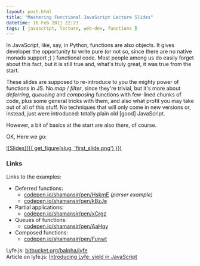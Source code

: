 ```yaml
---
layout: post.html
title: "Mastering Functional JavaScript Lecture Slides"
datetime: 16 Feb 2011 22:23
tags: [ javascript, lecture, web-dev, functions ]
---
```


In JavaScript, like, say, in Python, functions are also objects. It gives developer the opportunity to write pure (or not so, since there are no native monads support ;) ) functional code. Most people among us do easily forget about this fact, but it is still true and, what's truly great, it was true from the start.

These slides are supposed to re-introduce to you the mighty power of functions in JS. No _map_ / _filter_, since they're trivial, but it's more about _deferring_, _queueing_ and _composing_ functions with few-lined chunks of code, plus some general tricks with them, and also what profit you may take out of all of this stuff. No techniques that will only come in new versions or, instead, just were introduced: totally plain old [good] JavaScript.

However, a bit of basics at the start are also there, of course. 

OK, Here we go:

[![Slides]({{ get_figure(slug, 'first_slide.png') }})](https://speakerdeck.com/shamansir/mastering-functional-javascript)

### Links

Links to the examples:

* Deferred functions: 
    * [codepen.io/shamansir/pen/HskmE](http://codepen.io/shamansir/pen/HskmE) _(parser example)_
    * [codepen.io/shamansir/pen/kBzJe](http://codepen.io/shamansir/pen/kBzJe)
* Partial applications: 
    * [codepen.io/shamansir/pen/xCrgz](http://codepen.io/shamansir/pen/xCrgz) 
* Queues of functions: 
    * [codepen.io/shamansir/pen/AaHqy](http://codepen.io/shamansir/pen/AaHqy)
* Composed functions: 
    * [codepen.io/shamansir/pen/Funwt](http://codepen.io/shamansir/pen/Funwt)

Lyfe.js: [bitbucket.org/balpha/lyfe](http://bitbucket.org/balpha/lyfe)<br/>
Article on lyfe.js: [Introducing Lyfe: yield in JavaScript](http://balpha.de/2011/06/introducing-lyfe-yield-in-javascript)


